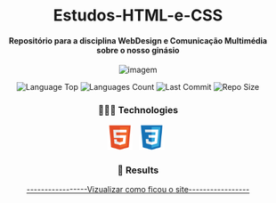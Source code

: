 <div align="center">
  
# Estudos-HTML-e-CSS
  
<h4>Repositório para a disciplina WebDesign e Comunicação Multimédia sobre o nosso ginásio</h4>
  
<p ><img  src="https://wallpapercave.com/wp/wp2742499.jpg" width="60%" alt="imagem" >
  
<p>
<!-- Image Shields -->
<img  alt="Language Top"  src="https://img.shields.io/github/languages/top/RickFerreira/Estudos-HTML-e-CSS">
<img  alt="Languages Count"  src="https://img.shields.io/github/languages/count/RickFerreira/Estudos-HTML-e-CSS">
<img  alt="Last Commit"  src="https://img.shields.io/github/last-commit/RickFerreira/Estudos-HTML-e-CSS">
<img  alt="Repo Size"  src="https://img.shields.io/github/repo-size/RickFerreira/Estudos-HTML-e-CSS">
</a>
</p>

  
### 👨🏻‍💻 Technologies

<img src="https://raw.githubusercontent.com/devicons/devicon/master/icons/html5/html5-original.svg" alt="imagem" width="45"> &nbsp;
<img src="https://raw.githubusercontent.com/devicons/devicon/master/icons/css3/css3-original.svg" alt="imagem" width="45"> &nbsp;



### 👻 Results

<a href="https://rickferreira.github.io/Estudos-HTML-e-CSS/index.html">-----------------Vizualizar como ficou o site-----------------</a>

</div>
